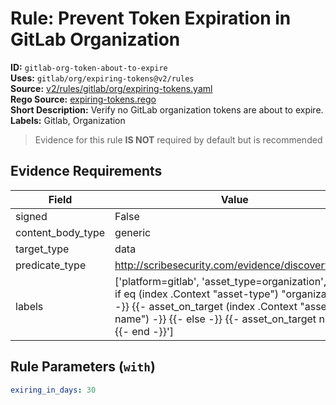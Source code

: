 # Rule: Prevent Token Expiration in GitLab Organization  
**ID:** `gitlab-org-token-about-to-expire`  
**Uses:** `gitlab/org/expiring-tokens@v2/rules`  
**Source:** [v2/rules/gitlab/org/expiring-tokens.yaml](https://github.com/scribe-public/sample-policies/v2/rules/gitlab/org/expiring-tokens.yaml)  
**Rego Source:** [expiring-tokens.rego](https://github.com/scribe-public/sample-policies/v2/rules/gitlab/org/expiring-tokens.rego)  
**Short Description:** Verify no GitLab organization tokens are about to expire.  
**Labels:** Gitlab, Organization  
> Evidence for this rule **IS NOT** required by default but is recommended


## Evidence Requirements  
| Field | Value |
|-------|-------|
| signed | False |
| content_body_type | generic |
| target_type | data |
| predicate_type | http://scribesecurity.com/evidence/discovery/v0.1 |
| labels | ['platform=gitlab', 'asset_type=organization', '{{- if eq (index .Context "asset-type") "organization" -}} {{- asset_on_target (index .Context "asset-name") -}} {{- else -}} {{- asset_on_target nil -}} {{- end -}}'] |

## Rule Parameters (`with`)  
```yaml
exiring_in_days: 30
```

